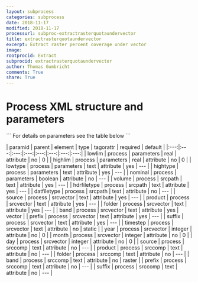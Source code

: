 ```yaml
---
layout: subprocess
categories: subprocess
date: 2018-11-17
modified: 2018-11-17
processurl: subproc-extractrasterquotaundervector
title: extractrasterquotaundervector
excerpt: Extract raster percent coverage under vector
image: 
rootprocid: Extract
subprocid: extractrasterquotaundervector
author: Thomas Gumbricht
comments: True
share: True
---
```


<h1 class='foot-description'>Process XML structure and parameters</h1>
```
For details on parameters see the table below
<?xml version="1.0" ?>
<process>
  <!--Generated from python-->
  <userproj plotid="yourplotid" projectid="yourprojectid" siteid="yoursiteid" system="systemid" tractid="yourtractid" userid="youruserid"/>
  <period endday="DD" endmonth="MM" endyear="YYYY" seasonendday="DD" seasonendmonth="MM" seasonstartday="DD" seasonstartmonth="MM" startday="DD" startmonth="MM" startyear="YYYY" timestep="timestep"/>
  <parameters highlim="xyz.abc" hightype="txtstring" lowlim="xyz.abc" lowtype="txtstring" nominal="True/False"/>
  <srcpath datfiletype="txtstring" hdrfiletype="txtstring" volume="txtstring"/>
  <srcvector band="txtstring" day="xyz" folder="txtstring" month="xyz" prefix="txtstring" product="txtstring" source="txtstring" suffix="txtstring" timestep="txtstring" year="xyz"/>
  <srccomp band="txtstring" folder="txtstring" prefix="txtstring" product="txtstring" source="txtstring" suffix="txtstring"/>
</process>
```

| paramid | parent | element | type | tagorattr | required | default |
|:---:|:---:|:---:|:---:|:---:|:---:|:---:|:---:|
| lowlim | process | parameters | real | attribute | no | 0 |
| highlim | process | parameters | real | attribute | no | 0 |
| lowtype | process | parameters | text | attribute | yes | --- |
| hightype | process | parameters | text | attribute | yes | --- |
| nominal | process | parameters | boolean | attribute | no | --- |
| volume | process | srcpath | text | attribute | yes | --- |
| hdrfiletype | process | srcpath | text | attribute | yes | --- |
| datfiletype | process | srcpath | text | attribute | no | --- |
| source | process | srcvector | text | attribute | yes | --- |
| product | process | srcvector | text | attribute | yes | --- |
| folder | process | srcvector | text | attribute | yes | --- |
| band | process | srcvector | text | attribute | yes | vector |
| prefix | process | srcvector | text | attribute | yes | --- |
| suffix | process | srcvector | text | attribute | yes | --- |
| timestep | process | srcvector | text | attribute | no | static |
| year | process | srcvector | integer | attribute | no | 0 |
| month | process | srcvector | integer | attribute | no | 0 |
| day | process | srcvector | integer | attribute | no | 0 |
| source | process | srccomp | text | attribute | no | --- |
| product | process | srccomp | text | attribute | no | --- |
| folder | process | srccomp | text | attribute | no | --- |
| band | process | srccomp | text | attribute | no | raster |
| prefix | process | srccomp | text | attribute | no | --- |
| suffix | process | srccomp | text | attribute | no | --- |
